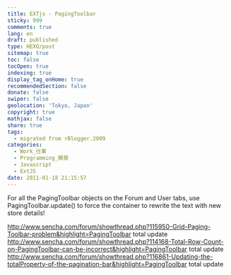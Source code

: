 ```yaml
---
title: EXTjs - PagingToolbar
sticky: 999
comments: true
lang: en
draft: published
type: HEXO/post
sitemap: true
toc: false
tocOpen: true
indexing: true
display_tag_onHome: true
recommendedSection: false
donate: false
swiper: false
geolocation: 'Tokyo, Japan'
copyright: true
mathjax: false
share: true
tags:
  - migrated from rBlogger.2009
categories:
  - Work_仕事
  - Programming_開発
  - Javascript
  - ExtJS
date: 2011-01-18 21:15:57
---
```


 For all the PagingToolbar objects on the Forum and User tabs, use PagingToolbar.update() to force the container to rewrite the text with new store details!

http://www.sencha.com/forum/showthread.php?115950-Grid-Paging-Toolbar-problem&highlight=PagingToolbar total update
http://www.sencha.com/forum/showthread.php?114168-Total-Row-Count-on-PagingToolbar-can-be-incorrect&highlight=PagingToolbar total update
http://www.sencha.com/forum/showthread.php?116861-Updating-the-totalProperty-of-the-pagination-bar&highlight=PagingToolbar total update